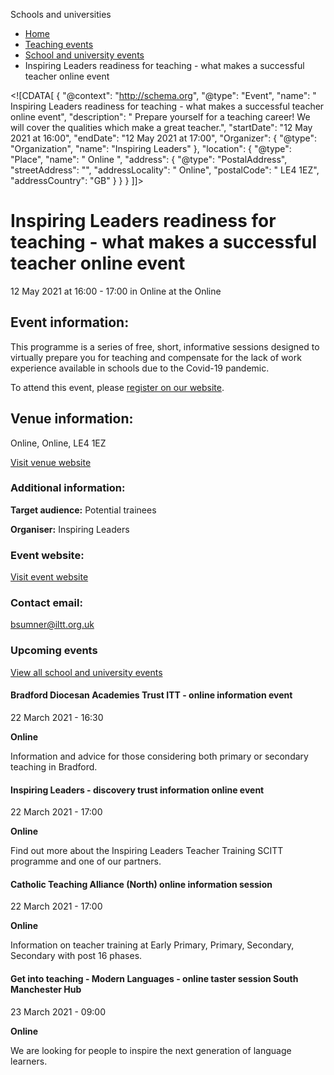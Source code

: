Schools and universities

*   [Home](/)
*   [Teaching events](/teaching-events)
*   [School and university events](/teaching-events/training-provider-events)
*   Inspiring Leaders readiness for teaching - what makes a successful teacher online event

<!\[CDATA\[ { "@context": "http://schema.org", "@type": "Event", "name": " Inspiring Leaders readiness for teaching - what makes a successful teacher online event", "description": " Prepare yourself for a teaching career! We will cover the qualities which make a great teacher.", "startDate": "12 May 2021 at 16:00", "endDate": "12 May 2021 at 17:00", "Organizer": { "@type": "Organization", "name": "Inspiring Leaders" }, "location": { "@type": "Place", "name": " Online ", "address": { "@type": "PostalAddress", "streetAddress": "", "addressLocality": " Online", "postalCode": " LE4 1EZ", "addressCountry": "GB" } } } \]\]>

Inspiring Leaders readiness for teaching - what makes a successful teacher online event
=======================================================================================

12 May 2021 at 16:00 - 17:00 in Online at the Online

Event information:
------------------

This programme is a series of free, short, informative sessions designed to virtually prepare you for teaching and compensate for the lack of work experience available in schools due to the Covid-19 pandemic.

To attend this event, please [register on our website](https://www.eventbrite.co.uk/e/readiness-for-teaching-what-makes-a-successful-teachersession-7-tickets-144002658829?aff=ebdsoporgprofile).

Venue information:
------------------

Online, Online, LE4 1EZ

[Visit venue website](https://www.eventbrite.co.uk/e/readiness-for-teaching-what-makes-a-successful-teachersession-7-tickets-144002658829?aff=ebdsoporgprofile "Online")

### Additional information:

**Target audience:** Potential trainees

**Organiser:** Inspiring Leaders

### Event website:

[Visit event website](https://www.eventbrite.co.uk/e/readiness-for-teaching-what-makes-a-successful-teachersession-7-tickets-144002658829?aff=ebdsoporgprofile)

### Contact email:

[bsumner@iltt.org.uk](mailto:bsumner@iltt.org.uk)

### Upcoming events

[View all school and university events](/teaching-events/training-provider-events)

[](/teaching-events/training-provider-events/210322-bradford-diocesan-academies-trust-itt-online-information-event)

#### Bradford Diocesan Academies Trust ITT - online information event

22 March 2021 - 16:30

**Online**

Information and advice for those considering both primary or secondary teaching in Bradford.

[](/teaching-events/training-provider-events/210322-inspiring-leaders-discovery-trust-information-online-event)

#### Inspiring Leaders - discovery trust information online event

22 March 2021 - 17:00

**Online**

Find out more about the Inspiring Leaders Teacher Training SCITT programme and one of our partners.

[](/teaching-events/training-provider-events/210322-catholic-teaching-alliance-north-online-information-session)

#### Catholic Teaching Alliance (North) online information session

22 March 2021 - 17:00

**Online**

Information on teacher training at Early Primary, Primary, Secondary, Secondary with post 16 phases.

[](/teaching-events/training-provider-events/210323-get-into-teaching-modern-languages-online-taster-session-south-manchester-hub)

#### Get into teaching - Modern Languages - online taster session South Manchester Hub

23 March 2021 - 09:00

**Online**

We are looking for people to inspire the next generation of language learners.